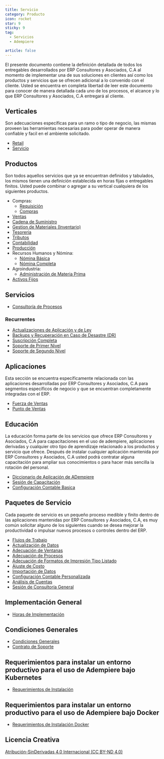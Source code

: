 ```yaml
---
title: Servicio
category: Producto
icon: rocket
star: 9
sticky: 9
tag:
  - Servicios
  - Adempiere

article: false
---
```


El presente documento contiene la definición detallada de todos los entregables desarrollados por ERP Consultores y Asociados, C.A al momento de implementar una de sus soluciones en clientes así como los productos y servicios que se ofrecen adicional a lo convenido con el cliente. Usted se encuentra en completa libertad de leer este documento para conocer de manera detallada cada uno de los procesos, el alcance y lo que ERP Consultores y Asociados, C.A entregará al cliente.

## Verticales

Son adecuaciones específicas para un ramo o tipo de negocio, las mismas proveen las herramientas necesarias para poder operar de manera confiable y facil en el ambiente solicitado.

- [Retail](verticals/retail.md)
- [Servicio](verticals/service.md)

## Productos

Son todos aquellos servicios que ya se encuentran definidos y tabulados, los mismos tienen una definición establecida en horas fijas o entregables finitos. Usted puede combinar o agregar a su vertical cualquiera de los siguientes productos.

- Compras:
  - [Requisición](products/requisition-process.md)
  - [Compras](products/requisition-to-invoice.md)
- [Ventas](products/quote-to-invoice.md)
- [Cadena de Suministro](products/supply-chain-management.md)
- [Gestion de Materiales (Inventario)](products/material-management.md)
- [Tesorería](products/open-items-management.md)
- [Tributos](products/tributes.md)
- [Contabilidad](products/performance-analysis.md)
- [Producción](products/production-express.md)
- Recursos Humanos y Nómina:
  - [Nómina Básica](products/human-resource-and-payroll-express.md)
  - [Nómina Completa](products/human-resource-and-payroll.md)
- Agroindustria:
  - [Administración de Materia Prima](products/raw-material-management.md)
- [Activos Fijos](products/fixed-asset.md)

## Servicios

- [Consultoría de Procesos](services/process-consulting.md)

### Recurrentes

- [Actualizaciones de Aplicación y de Ley](services/recurring/subscription-updates.md)
- [Backups y Recuperación en Caso de Desastre (DR)](services/recurring/subscription-backups-and-disaster-recovery.md)
- [Suscripción Completa](services/recurring/subscription-full.md)
- [Soporte de Primer Nivel](services/recurring/support-first-tier.md)
- [Soporte de Segundo Nivel](services/recurring/support-second-tier.md)

## Aplicaciones

Esta sección se encuentra específicamente relacionada con las aplicaciones desarrolladas por ERP Consultores y Asociados, C.A para segmentos específicos de negocio y que se encuentran completamente integradas con el ERP.

- [Fuerza de Ventas](apps/sales-force.md)
- [Punto de Ventas](apps/pos.md)

## Educación

La educación forma parte de los servicios que ofrece ERP Consultores y Asociados, C.A para capacitaciones en el uso de adempiere, aplicaciones derivadas y cualquier otro tipo de aprendizaje relacionado a los productos y servicio que ofrece. Después de instalar cualquier aplicación mantenida por ERP Consultores y Asociados, C.A usted podrá contratar alguna capacitación para ampliar sus conocimientos o para hacer más sencilla la rotación del personal.

- [Diccionario de Aplicación de ADempiere](apps/adempiere-application-dictionary.md)
- [Sesión de Capacitación](learning/training-session.md)
- [Configuración Contable Basica](learning/account-training.md)

## Paquetes de Servicio

Cada paquete de servicio es un pequeño proceso medible y finito dentro de las aplicaciones mantenidas por ERP Consultores y Asociados, C.A, es muy común solicitar alguno de los siguientes cuando se desea mejorar la productividad o impulsar nuevos procesos o controles dentro del ERP.

- [Flujos de Trabajo](packages/workflows.md)
- [Actualización de Datos](packages/data-batch-update.md)
- [Adecuación de Ventanas](packages/window-customization.md)
- [Adecuación de Procesos](packages/process-customization.md)
- [Adecuación de Formatos de Impresión Tipo Listado](packages/report-customization.md)
- [Ajuste de Costo](packages/cost-adjustment.md)
- [Importación de Datos](packages/data-import.md)
- [Configuración Contable Personalizada](packages/custom-accounting-setup.md)
- [Análisis de Cuentas](packages/accounting-analysis.md)
- [Sesión de Consultoría General](packages/general-consulting-session.md)

## Implementación General

- [Horas de Implementación](../services/general-implementation/implementation-hours.md)

## Condiciones Generales

- [Condiciones Generales](conditions.md)
- [Contrato de Soporte](agreement-support.md)

## Requerimientos para instalar un entorno productivo para el uso de Adempiere bajo Kubernetes

- [Requerimientos de Instalación](setup/kubernetes_requirements.md)

## Requerimientos para instalar un entorno productivo para el uso de Adempiere bajo Docker

- [Requerimientos de Instalación Docker](setup/docker_requirements.md)

## Licencia Creativa

[Atribución-SinDerivadas 4.0 Internacional (CC BY-ND 4.0)](https://creativecommons.org/licenses/by-nd/4.0/deed.es)
